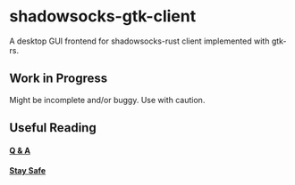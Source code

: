# shadowsocks-gtk-client

A desktop GUI frontend for shadowsocks-rust client implemented with gtk-rs.

## Work in Progress

Might be incomplete and/or buggy. Use with caution.

## Useful Reading

#### [Q & A](QnA.md)

#### [Stay Safe](stay-safe.md)
